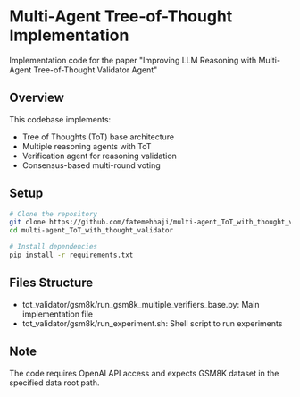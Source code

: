 # Multi-Agent Tree-of-Thought Implementation

Implementation code for the paper "Improving LLM Reasoning with Multi-Agent Tree-of-Thought Validator Agent"

## Overview

This codebase implements:
- Tree of Thoughts (ToT) base architecture
- Multiple reasoning agents with ToT 
- Verification agent for reasoning validation
- Consensus-based multi-round voting

## Setup

```bash
# Clone the repository 
git clone https://github.com/fatemehhaji/multi-agent_ToT_with_thought_validator.git
cd multi-agent_ToT_with_thought_validator

# Install dependencies
pip install -r requirements.txt
```

## Files Structure

- tot_validator/gsm8k/run_gsm8k_multiple_verifiers_base.py: Main implementation file
- tot_validator/gsm8k/run_experiment.sh: Shell script to run experiments

## Note
The code requires OpenAI API access and expects GSM8K dataset in the specified data root path.
